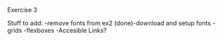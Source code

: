 Exercise 3

Stuff to add:
-remove fonts from ex2
(done)-download and setup fonts
-grids
-flexboxes
-Accesible Links?

